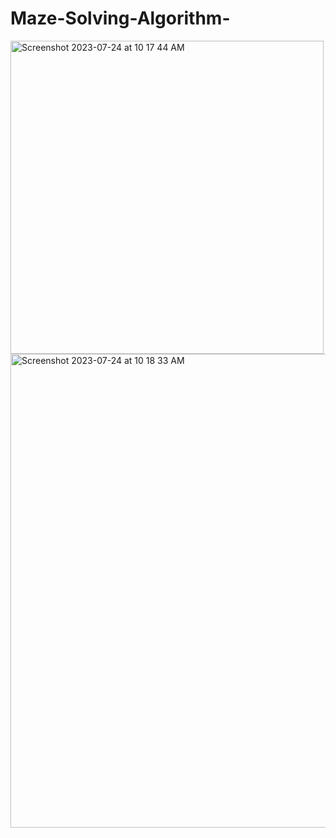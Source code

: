 # Maze-Solving-Algorithm-
<img width="501" alt="Screenshot 2023-07-24 at 10 17 44 AM" src="https://github.com/A-Taiga/Maze-Solving-Algorithm-/assets/64714887/4340752d-15f8-4fd0-bd16-ce2ae7613005">
<img width="758" alt="Screenshot 2023-07-24 at 10 18 33 AM" src="https://github.com/A-Taiga/Maze-Solving-Algorithm-/assets/64714887/f1490c10-79e0-4164-9be3-e9c85bbb9979">
